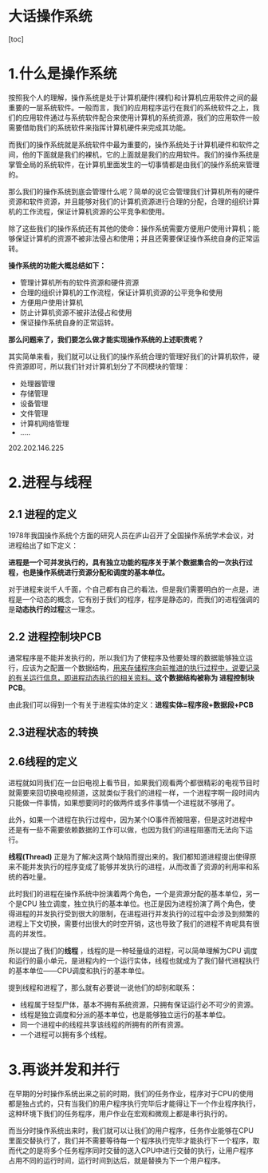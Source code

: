 # 大话操作系统

[toc]

# 1.什么是操作系统

按照我个人的理解，操作系统是处于计算机硬件(裸机)和计算机应用软件之间的最重要的一层系统软件。一般而言，我们的应用程序运行在我们的系统软件之上，我们的应用软件通过与系统软件配合来使用计算机的系统资源，我们的应用软件一般需要借助我们的系统软件来指挥计算机硬件来完成其功能。

而我们的操作系统就是系统软件中最为重要的，操作系统处于计算机硬件和软件之间，他的下面就是我们的裸机，它的上面就是我们的应用软件。我们的操作系统是掌管全局的系统软件，在计算机里面发生的一切事情都是由我们的操作系统来管理的。

那么我们的操作系统到底会管理什么呢？简单的说它会管理我们计算机所有的硬件资源和软件资源，并且能够对我们的计算机资源进行合理的分配，合理的组织计算机的工作流程，保证计算机资源的公平竞争和使用。

除了这些我们的操作系统还有其他的使命：操作系统需要方便用户使用计算机；能够保证计算机的资源不被非法侵占和使用；并且还需要保证操作系统自身的正常运转。

**操作系统的功能大概总结如下：**

- 管理计算机所有的软件资源和硬件资源
- 合理的组织计算机的工作流程，保证计算机资源的公平竞争和使用
- 方便用户使用计算机
- 防止计算机资源不被非法侵占和使用
- 保证操作系统自身的正常运转。



**那么问题来了，我们要怎么做才能实现操作系统的上述职责呢？**

其实简单来看，我们就可以让我们的操作系统合理的管理好我们的计算机软件，硬件资源即可，所以我们针对计算机划分了不同模块的管理：

- 处理器管理
- 存储管理
- 设备管理
- 文件管理
- 计算机网络管理
- .....



202.202.146.225



# 2.进程与线程

## 2.1 进程的定义

1978年我国操作系统个方面的研究人员在庐山召开了全国操作系统学术会议，对进程给出了如下定义：

**进程是一个可并发执行的，具有独立功能的程序关于某个数据集合的一次执行过程，也是操作系统进行资源分配和调度的基本单位。**

对于进程来说千人千面，个自己都有自己的看法，但是我们需要明白的一点是，进程是一个动态的概念，它有别于我们的程序，程序是静态的，而我们的进程强调的是**动态执行的过程**这一理念。



## 2.2 进程控制块PCB

通常程序是不能并发执行的，所以我们为了使程序及他要处理的数据能够独立运行，应该为之配置一个数据结构，<u>用来存储程序向前推进的执行过程中，说要记录的有关运行信息，即进程动态执行的相关资料。</u>**这个数据结构被称为 进程控制块PCB**。

由此我们可以得到一个有关于进程实体的定义：**进程实体=程序段+数据段+PCB**



## 2.3进程状态的转换







## 2.6线程的定义

进程就如同我们在一台旧电视上看节目，如果我们观看两个都很精彩的电视节目时就需要来回切换电视频道，这就类似于我们的进程一样，一个进程字啊一段时间内只能做一件事情，如果想要同时的做两件或多件事情一个进程就不够用了。

此外，如果一个进程在执行过程中，因为某个IO事件而被阻塞，但是这时进程中还是有一些不需要依赖数据的工作可以做，也因为我们的进程阻塞而无法向下运行。

**线程(Thread)** 正是为了解决这两个缺陷而提出来的。我们都知道进程提出使得原来不能并发执行的程序变成了能够并发执行的进程，从而改善了资源的利用率和系统的吞吐量。

此时我们的进程在操作系统中扮演着两个角色，一个是资源分配的基本单位，另一个是CPU 独立调度，独立执行的基本单位。也正是因为进程扮演了两个角色，使得进程的并发执行受到很大的限制，在进程进行并发执行的过程中会涉及到频繁的进程上下文切换，需要付出很大的时空开销，这也导致了我们的进程不肯呢具有很高的并发性。

所以提出了我们的**线程** ，线程的是一种轻量级的进程，可以简单理解为CPU 调度和运行的最小单元，是进程内的一个运行实体，线程也就成为了我们替代进程执行的基本单位——CPU调度和执行的基本单位。

提到线程和进程了，那么就有必要说一说他们的却别和联系：

- 线程属于轻型尸体，基本不拥有系统资源，只拥有保证运行必不可少的资源。
- 线程是独立调度和分派的基本单位，也是能够独立运行的基本单位。
- 同一个进程中的线程共享该线程的所拥有的所有资源。
- 一个进程可以拥有多个线程。



# 3.再谈并发和并行

在早期的分时操作系统出来之前的时期，我们的任务作业，程序对于CPU的使用都是独占式的，只有当我们的用户程序执行完毕后才能得让下一个作业程序执行，这种环境下我们的任务程序，用户作业在宏观和微观上都是串行执行的。

而当分时操作系统出来时，我们就可以让我们的用户程序，任务作业能够在CPU 里面交替执行了，我们并不需要等待每一个程序执行完毕才能执行下一个程序，取而代之的是将多个任务程序同时交替的送入CPU中进行交替的执行，让用户程序占用不同的运行时间，运行时间到达后，就是替换为下一个用户程序。

